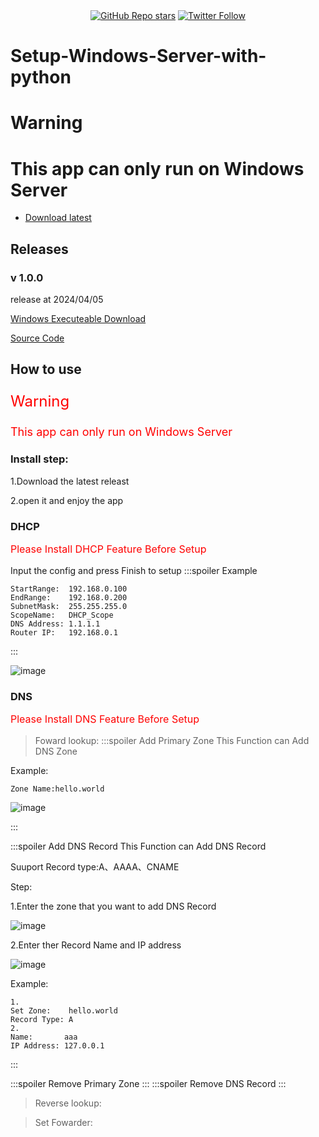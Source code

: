 
<div align="center">  
    <a href="https://github.com/ccccchhhheeenng/Python-GUI--Setup-Windows-Server-with-python/stargazers"><img alt="GitHub Repo stars" src="https://img.shields.io/github/stars/ccccchhhheeenng/Python-GUI--Setup-Windows-Server-with-python"></a>
    <a href="https://twitter.com/ccccchhhheeenng"><img alt="Twitter Follow" src="https://img.shields.io/twitter/follow/ccccchhhheeenng"></a>
</div>

# Setup-Windows-Server-with-python

# **Warning**
# This app can only run on Windows Server

- [Download latest](https://github.com/ccccchhhheeenng/Python-GUI--Setup-Windows-Server-with-python/raw/main/Application.exe)


## Releases
### v 1.0.0
release at 2024/04/05

<a href="https://github.com/ccccchhhheeenng/Python-GUI--Setup-Windows-Server-with-python/raw/main/Application.exe">Windows Executeable Download</a>

<a href="https://github.com/ccccchhhheeenng/Python-GUI--Setup-Windows-Server-with-python/raw/main/main.py">Source Code</a>

## How to use
<p style="color: red;font-size: x-large;"> Warning</p>
<p style="color: red;font-size: large;">This app can only run on Windows Server</p>

### Install step:

1.Download the latest releast

2.open it and enjoy the app
### DHCP
<p style="color: red;font-size: medium;">Please Install DHCP Feature Before Setup</p>

Input the config and press Finish to setup
:::spoiler Example
```
StartRange:  192.168.0.100
EndRange:    192.168.0.200
SubnetMask:  255.255.255.0
ScopeName:   DHCP_Scope
DNS Address: 1.1.1.1
Router IP:   192.168.0.1
```


:::

![image](https://hackmd.io/_uploads/B1uzlprM0.png)

### DNS
<p style="color: red;font-size: medium;">Please Install DNS Feature Before Setup</p>

>Foward lookup:
:::spoiler Add Primary Zone
This Function can Add DNS Zone

Example:
```
Zone Name:hello.world
```
![image](https://hackmd.io/_uploads/SyY5MTHfA.png)

:::

:::spoiler Add DNS Record
This Function can Add DNS Record

Suuport Record type:A、AAAA、CNAME

Step:

1.Enter the zone that you want to add DNS Record

![image](https://hackmd.io/_uploads/Sk4drTBzR.png)

2.Enter ther Record Name and IP address

![image](https://hackmd.io/_uploads/B14cSpHzC.png)

Example:
```
1.
Set Zone:    hello.world
Record Type: A
2.
Name:       aaa
IP Address: 127.0.0.1
```

:::

:::spoiler Remove Primary Zone
:::
:::spoiler Remove DNS Record
:::
<br>

>Reverse lookup:

>Set Fowarder:
